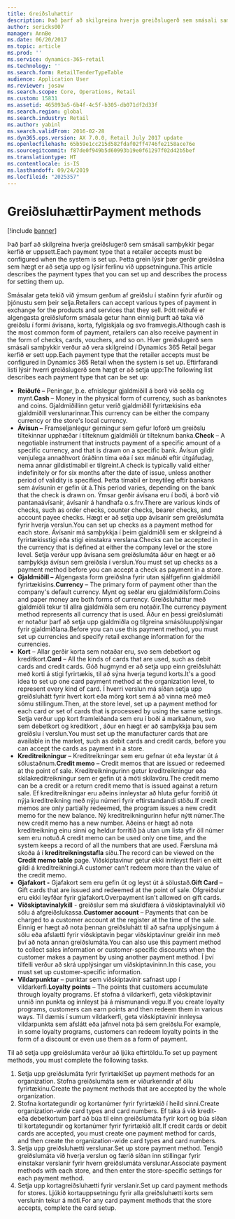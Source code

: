 ```yaml
---
title: Greiðsluhættir
description: Það þarf að skilgreina hverja greiðslugerð sem smásali samþykkir þegar kerfið er uppsett. Þetta grein lýsir þær gerðir greiðslna sem hægt er að setja upp og lýsir ferlinu við uppsetninguna.
author: sericks007
manager: AnnBe
ms.date: 06/20/2017
ms.topic: article
ms.prod: ''
ms.service: dynamics-365-retail
ms.technology: ''
ms.search.form: RetailTenderTypeTable
audience: Application User
ms.reviewer: josaw
ms.search.scope: Core, Operations, Retail
ms.custom: 15831
ms.assetid: 465893a5-6b4f-4c5f-b305-db071df2d33f
ms.search.region: global
ms.search.industry: Retail
ms.author: yabinl
ms.search.validFrom: 2016-02-28
ms.dyn365.ops.version: AX 7.0.0, Retail July 2017 update
ms.openlocfilehash: 65b59e1cc215d582fdaf02ff4746fe2158ace76e
ms.sourcegitcommit: f87de0f949b5d60993b19e0f61297f02d42b5bef
ms.translationtype: HT
ms.contentlocale: is-IS
ms.lasthandoff: 09/24/2019
ms.locfileid: "2025357"
---
```

# <a name="payment-methods"></a><span data-ttu-id="6939b-104">Greiðsluhættir</span><span class="sxs-lookup"><span data-stu-id="6939b-104">Payment methods</span></span>

[!include [banner](includes/banner.md)]

<span data-ttu-id="6939b-105">Það þarf að skilgreina hverja greiðslugerð sem smásali samþykkir þegar kerfið er uppsett.</span><span class="sxs-lookup"><span data-stu-id="6939b-105">Each payment type that a retailer accepts must be configured when the system is set up.</span></span> <span data-ttu-id="6939b-106">Þetta grein lýsir þær gerðir greiðslna sem hægt er að setja upp og lýsir ferlinu við uppsetninguna.</span><span class="sxs-lookup"><span data-stu-id="6939b-106">This article describes the payment types that you can set up and describes the process for setting them up.</span></span>

<span data-ttu-id="6939b-107">Smásalar geta tekið við ýmsum gerðum af greiðslu í staðinn fyrir afurðir og þjónustu sem þeir selja.</span><span class="sxs-lookup"><span data-stu-id="6939b-107">Retailers can accept various types of payment in exchange for the products and services that they sell.</span></span> <span data-ttu-id="6939b-108">Þótt reiðufé er algengasta greiðsluform smásala getur hann einnig þurft að taka við greiðslu í formi ávísana, korta, fylgiskjala og svo framvegis.</span><span class="sxs-lookup"><span data-stu-id="6939b-108">Although cash is the most common form of payment, retailers can also receive payment in the form of checks, cards, vouchers, and so on.</span></span> <span data-ttu-id="6939b-109">Hver greiðslugerð sem smásali samþykkir verður að vera skilgreind í Dynamics 365 Retail þegar kerfið er sett upp.</span><span class="sxs-lookup"><span data-stu-id="6939b-109">Each payment type that the retailer accepts must be configured in Dynamics 365 Retail when the system is set up.</span></span> <span data-ttu-id="6939b-110">Eftirfarandi listi lýsir hverri greiðslugerð sem hægt er að setja upp:</span><span class="sxs-lookup"><span data-stu-id="6939b-110">The following list describes each payment type that can be set up:</span></span>

- <span data-ttu-id="6939b-111">**Reiðufé –** Peningar, þ.e. efnislegur gjaldmiðill á borð við seðla og mynt.</span><span class="sxs-lookup"><span data-stu-id="6939b-111">**Cash** – Money in the physical form of currency, such as banknotes and coins.</span></span> <span data-ttu-id="6939b-112">Gjaldmiðillinn getur verið gjaldmiðill fyrirtækisins eða gjaldmiðill verslunarinnar.</span><span class="sxs-lookup"><span data-stu-id="6939b-112">This currency can be either the company currency or the store's local currency.</span></span>
- <span data-ttu-id="6939b-113">**Ávísun –** Framseljanlegur gerningur sem gefur loforð um greiðslu tiltekinnar upphæðar í tilteknum gjaldmiðli úr tilteknum banka.</span><span class="sxs-lookup"><span data-stu-id="6939b-113">**Check** – A negotiable instrument that instructs payment of a specific amount of a specific currency, and that is drawn on a specific bank.</span></span> <span data-ttu-id="6939b-114">Ávísun gildir venjulega annaðhvort óráðinn tíma eða í sex mánuði eftir útgáfudag, nema annar gildistímabil er tilgreint.</span><span class="sxs-lookup"><span data-stu-id="6939b-114">A check is typically valid either indefinitely or for six months after the date of issue, unless another period of validity is specified.</span></span> <span data-ttu-id="6939b-115">Þetta tímabil er breytileg eftir bankans sem ávísunin er gefin út á.</span><span class="sxs-lookup"><span data-stu-id="6939b-115">This period varies, depending on the bank that the check is drawn on.</span></span> <span data-ttu-id="6939b-116">Ýmsar gerðir ávísana eru í boði, á borð við pantanaávísanir, ávísanir á handhafa o.s.frv.</span><span class="sxs-lookup"><span data-stu-id="6939b-116">There are various kinds of checks, such as order checks, counter checks, bearer checks, and account payee checks.</span></span> <span data-ttu-id="6939b-117">Hægt er að setja upp ávísanir sem greiðslumáta fyrir hverja verslun.</span><span class="sxs-lookup"><span data-stu-id="6939b-117">You can set up checks as a payment method for each store.</span></span> <span data-ttu-id="6939b-118">Ávísanir má samþykkja í þeim gjaldmiðli sem er skilgreind á fyrirtækisstigi eða stigi einstakra verslana.</span><span class="sxs-lookup"><span data-stu-id="6939b-118">Checks can be accepted in the currency that is defined at either the company level or the store level.</span></span> <span data-ttu-id="6939b-119">Setja verður upp ávísana sem greiðslumáta áður en hægt er að samþykkja ávísun sem greiðsla í verslun.</span><span class="sxs-lookup"><span data-stu-id="6939b-119">You must set up checks as a payment method before you can accept a check as payment in a store.</span></span>
- <span data-ttu-id="6939b-120">**Gjaldmiðill –** Algengasta form greiðslna fyrir utan sjálfgefinn gjaldmiðil fyrirtækisins.</span><span class="sxs-lookup"><span data-stu-id="6939b-120">**Currency** – The primary form of payment other than the company's default currency.</span></span> <span data-ttu-id="6939b-121">Mynt og seðlar eru gjaldmiðilsform.</span><span class="sxs-lookup"><span data-stu-id="6939b-121">Coins and paper money are both forms of currency.</span></span> <span data-ttu-id="6939b-122">Greiðsluháttur með gjaldmiðli tekur til allra gjaldmiðla sem eru notaðir.</span><span class="sxs-lookup"><span data-stu-id="6939b-122">The currency payment method represents all currency that is used.</span></span> <span data-ttu-id="6939b-123">Áður en þessi greiðslumáti er notaður þarf að setja upp gjaldmiðla og tilgreina smásöluupplýsingar fyrir gjaldmiðlana.</span><span class="sxs-lookup"><span data-stu-id="6939b-123">Before you can use this payment method, you must set up currencies and specify retail exchange information for the currencies.</span></span>
- <span data-ttu-id="6939b-124">**Kort** – Allar gerðir korta sem notaðar eru, svo sem debetkort og kreditkort.</span><span class="sxs-lookup"><span data-stu-id="6939b-124">**Card** – All the kinds of cards that are used, such as debit cards and credit cards.</span></span> <span data-ttu-id="6939b-125">Góð hugmynd er að setja upp einn greiðsluhátt með korti á stigi fyrirtækis, til að sýna hverja tegund korts.</span><span class="sxs-lookup"><span data-stu-id="6939b-125">It's a good idea to set up one card payment method at the organization level, to represent every kind of card.</span></span> <span data-ttu-id="6939b-126">Í hverri verslun má síðan setja upp greiðsluhátt fyrir hvert kort eða mörg kort sem á að vinna með með sömu stillingum.</span><span class="sxs-lookup"><span data-stu-id="6939b-126">Then, at the store level, set up a payment method for each card or set of cards that is processed by using the same settings.</span></span> <span data-ttu-id="6939b-127">Setja verður upp kort framleiðanda sem eru í boði á markaðnum, svo sem debetkort og kreditkort , áður en hægt er að samþykkja þau sem greiðslu í verslun.</span><span class="sxs-lookup"><span data-stu-id="6939b-127">You must set up the manufacturer cards that are available in the market, such as debit cards and credit cards, before you can accept the cards as payment in a store.</span></span>
- <span data-ttu-id="6939b-128">**Kreditreikningur** – Kreditreikningar sem eru gefnar út eða leystar út á sölustaðnum.</span><span class="sxs-lookup"><span data-stu-id="6939b-128">**Credit memo** – Credit memos that are issued or redeemed at the point of sale.</span></span> <span data-ttu-id="6939b-129">Kreditreikningurinn getur kreditreikningur eða skilakreditreikningur sem er gefin út á móti skilavöru.</span><span class="sxs-lookup"><span data-stu-id="6939b-129">The credit memo can be a credit or a return credit memo that is issued against a return sale.</span></span> <span data-ttu-id="6939b-130">Ef kreditreikningar eru aðeins innleystar að hluta gefur forritið út nýja kreditreikning með nýju númeri fyrir eftirstandandi stöðu.</span><span class="sxs-lookup"><span data-stu-id="6939b-130">If credit memos are only partially redeemed, the program issues a new credit memo for the new balance.</span></span> <span data-ttu-id="6939b-131">Ný kreditreikningurinn hefur nýtt númer.</span><span class="sxs-lookup"><span data-stu-id="6939b-131">The new credit memo has a new number.</span></span> <span data-ttu-id="6939b-132">Aðeins er hægt að nota kreditreikning einu sinni og heldur forritið þá utan um lista yfir öll númer sem eru notuð.</span><span class="sxs-lookup"><span data-stu-id="6939b-132">A credit memo can be used only one time, and the system keeps a record of all the numbers that are used.</span></span> <span data-ttu-id="6939b-133">Færsluna má skoða á í **kreditreikningstafla** síðu.</span><span class="sxs-lookup"><span data-stu-id="6939b-133">The record can be viewed on the **Credit memo table** page.</span></span> <span data-ttu-id="6939b-134">Viðskiptavinur getur ekki innleyst fleiri en eitt gildi á kreditreikningi.</span><span class="sxs-lookup"><span data-stu-id="6939b-134">A customer can't redeem more than the value of the credit memo.</span></span>
- <span data-ttu-id="6939b-135">**Gjafakort -** Gjafakort sem eru gefin út og leyst út á sölustað.</span><span class="sxs-lookup"><span data-stu-id="6939b-135">**Gift Card** – Gift cards that are issued and redeemed at the point of sale.</span></span> <span data-ttu-id="6939b-136">Ofgreiðslur eru ekki leyfðar fyrir gjafakort.</span><span class="sxs-lookup"><span data-stu-id="6939b-136">Overpayment isn't allowed on gift cards.</span></span>
- <span data-ttu-id="6939b-137">**Viðskiptavinalykill** - greiðslur sem má skuldfæra á viðskiptavinalykil við sölu á afgreiðslukassa.</span><span class="sxs-lookup"><span data-stu-id="6939b-137">**Customer account** – Payments that can be charged to a customer account at the register at the time of the sale.</span></span> <span data-ttu-id="6939b-138">Einnig er hægt að nota þennan greiðsluhátt til að safna upplýsingum á sölu eða afslætti fyrir viðskiptavin þegar viðskiptavinur greiðir inn með því að nota annan greiðslumáta.</span><span class="sxs-lookup"><span data-stu-id="6939b-138">You can also use this payment method to collect sales information or customer-specific discounts when the customer makes a payment by using another payment method.</span></span> <span data-ttu-id="6939b-139">Í því tilfelli verður að skrá upplýsingar um viðskiptavininn.</span><span class="sxs-lookup"><span data-stu-id="6939b-139">In this case, you must set up customer-specific information.</span></span>
- <span data-ttu-id="6939b-140">**Vildarpunktar** – punktar sem viðskiptavinir safnast upp í vildarkerfi.</span><span class="sxs-lookup"><span data-stu-id="6939b-140">**Loyalty points** – The points that customers accumulate through loyalty programs.</span></span> <span data-ttu-id="6939b-141">Ef stofna á vildarkerfi, geta viðskiptavinir unnið inn punkta og innleyst þá á mismunandi vegu.</span><span class="sxs-lookup"><span data-stu-id="6939b-141">If you create loyalty programs, customers can earn points and then redeem them in various ways.</span></span> <span data-ttu-id="6939b-142">Til dæmis í sumum vildarkerfi, geta viðskiptavinir innleysa vildarpunkta sem afslátt eða jafnvel nota þá sem greiðslu.</span><span class="sxs-lookup"><span data-stu-id="6939b-142">For example, in some loyalty programs, customers can redeem loyalty points in the form of a discount or even use them as a form of payment.</span></span>

<span data-ttu-id="6939b-143">Til að setja upp greiðslumáta verður að ljúka eftirtöldu.</span><span class="sxs-lookup"><span data-stu-id="6939b-143">To set up payment methods, you must complete the following tasks.</span></span>

1. <span data-ttu-id="6939b-144">Setja upp greiðslumáta fyrir fyrirtæki</span><span class="sxs-lookup"><span data-stu-id="6939b-144">Set up payment methods for an organization.</span></span> <span data-ttu-id="6939b-145">Stofna greiðslumáta sem er viðurkenndir af öllu fyrirtækinu.</span><span class="sxs-lookup"><span data-stu-id="6939b-145">Create the payment methods that are accepted by the whole organization.</span></span>
2. <span data-ttu-id="6939b-146">Stofna kortategundir og kortanúmer fyrir fyrirtækið í heild sinni.</span><span class="sxs-lookup"><span data-stu-id="6939b-146">Create organization-wide card types and card numbers.</span></span> <span data-ttu-id="6939b-147">Ef taka á við kredit- eða debetkortum þarf að búa til einn greiðslumáta fyrir kort og búa síðan til kortategundir og kortanúmer fyrir fyrirtækið allt.</span><span class="sxs-lookup"><span data-stu-id="6939b-147">If credit cards or debit cards are accepted, you must create one payment method for cards, and then create the organization-wide card types and card numbers.</span></span>
3. <span data-ttu-id="6939b-148">Setja upp greiðsluhætti verslunar.</span><span class="sxs-lookup"><span data-stu-id="6939b-148">Set up store payment method.</span></span> <span data-ttu-id="6939b-149">Tengið greiðslumáta við hverja verslun og færið síðan inn stillingar fyrir einstakar verslanir fyrir hvern greiðslumáta verslunar.</span><span class="sxs-lookup"><span data-stu-id="6939b-149">Associate payment methods with each store, and then enter the store-specific settings for each payment method.</span></span>
4. <span data-ttu-id="6939b-150">Setja upp kortagreiðsluhætti fyrir verslanir.</span><span class="sxs-lookup"><span data-stu-id="6939b-150">Set up card payment methods for stores.</span></span> <span data-ttu-id="6939b-151">Ljúkið kortauppsetningu fyrir alla greiðsluhætti korts sem verslunin tekur á móti.</span><span class="sxs-lookup"><span data-stu-id="6939b-151">For any card payment methods that the store accepts, complete the card setup.</span></span>
